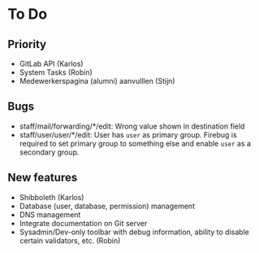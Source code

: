 # To Do

## Priority

* GitLab API (Karlos)
* System Tasks (Robin)
* Medewerkerspagina (alumni) aanvulllen (Stijn)

## Bugs

* staff/mail/forwarding/*/edit: Wrong value shown in destination field
* staff/user/user/*/edit: User has `user` as primary group. Firebug is required to set primary group to something else and enable `user` as a secondary group.

## New features

* Shibboleth (Karlos)
* Database (user, database, permission) management
* DNS management
* Integrate documentation on Git server
* Sysadmin/Dev-only toolbar with debug information, ability to disable certain validators, etc. (Robin)
